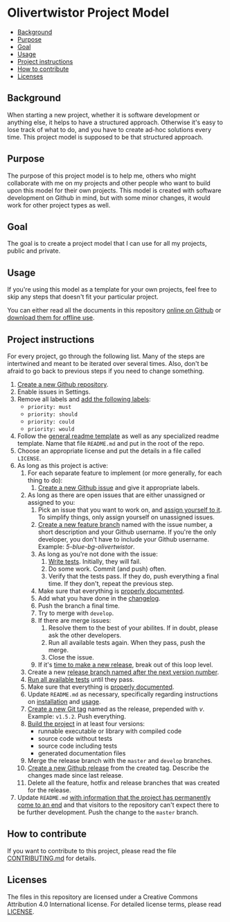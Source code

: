 # Olivertwistor Project Model

* [Background](#background)
* [Purpose](#purpose)
* [Goal](#goal)
* [Usage](#usage)
* [Project instructions][1]
* [How to contribute](#how-to-contribute)
* [Licenses](#licenses)

## Background
When starting a new project, whether it is software development or anything 
else, it helps to have a structured approach. Otherwise it's easy to lose track 
of what to do, and you have to create ad-hoc solutions every time. This project 
model is supposed to be that structured approach.

## Purpose
The purpose of this project model is to help me, others who might collaborate 
with me on my projects and other people who want to build upon this model for 
their own projects. This model is created with software development on Github 
in mind, but with some minor changes, it would work for other project types as 
well.

## Goal
The goal is to create a project model that I can use for all my projects, 
public and private.

## Usage
If you're using this model as a template for your own projects, feel free to 
skip any steps that doesn't fit your particular project.

You can either read all the documents in this repository [online on Github][2] 
or [download them for offline use][3].

## Project instructions
For every project, go through the following list. Many of the steps are 
intertwined and meant to be iterated over several times. Also, don't be afraid 
to go back to previous steps if you need to change something.

1. [Create a new Github repository][4].
1. Enable issues in Settings.
1. Remove all labels and [add the following labels][6]:
    * `priority: must`
    * `priority: should`
    * `priority: could`
    * `priority: would`
1. Follow the [general readme template][7] as well as any specialized readme 
template. Name that file `README.md` and put in the root of the repo.
1. Choose an appropriate license and put the details in a file called 
`LICENSE`.
1. As long as this project is active:
    1. For each separate feature to implement (or more generally, for each 
    thing to do):
        1. [Create a new Github issue][8] and give it appropriate labels.
    1. As long as there are open issues that are either unassigned or assigned 
    to you:
        1. Pick an issue that you want to work on, and [assign yourself to 
        it][9]. To simplify things, only assign yourself on unassigned issues.
        1. [Create a new feature branch][10] named with the issue number, a 
        short description and your Github username. If you're the only 
        developer, you don't have to include your Github username. Example: 
        *5-blue-bg-olivertwistor*.
        1. As long as you're not done with the issue:
            1. [Write tests][11]. Initially, they will fail.
            1. Do some work. Commit (and push) often.
            1. Verify that the tests pass. If they do, push everything a final 
            time. If they don't, repeat the previous step.
        1. Make sure that everything is [properly documented][12].
        1. Add what you have done in the [changelog][13].
        1. Push the branch a final time.
        1. Try to merge with `develop`.
        1. If there are merge issues:
            1. Resolve them to the best of your abilites. If in doubt, please 
            ask the other developers.
            1. Run all available tests again. When they pass, push the merge.
            1. Close the issue.
        1. If it's [time to make a new release][15], break out of this loop 
        level.
    1. Create a new [release branch named after the next version number][16].
    1. [Run all available tests][11] until they pass.
    1. Make sure that everything is [properly documented][12].
    1. Update `README.md` as necessary, specifically regarding instructions on 
    [installation][17] and [usage][18].
    1. [Create a new Git tag][19] named as the release, prepended with *v*. 
    Example: `v1.5.2`. Push everything.
    1. [Build the project][20] in at least four versions:
        * runnable executable or library with compiled code
        * source code without tests
        * source code including tests
        * generated documentation files
    1. Merge the release branch with the `master` and `develop` branches.
    1. [Create a new Github release][21] from the created tag. Describe the 
    changes made since last release.
    1. Delete all the feature, hotfix and release branches that was created for 
    the release.
1. Update `README.md` [with information that the project has permanently come 
to an end][22] and that visitors to the repository can't expect there to be 
further development. Push the change to the `master` branch.

## How to contribute
If you want to contribute to this project, please read the file 
[CONTRIBUTING.md][5] for details.

## Licenses
The files in this repository are licensed under a Creative Commons Attribution 
4.0 International license. For detailed license terms, please read 
[LICENSE][23].


[1]: #project-instructions
[2]: https://github.com/olivertwistor/olivertwistor-project-model
[3]: https://github.com/olivertwistor/olivertwistor-project-model/releases
[4]: lifecycle/repo-setup.md#create-a-github-repository
[5]: CONTRIBUTING.md
[6]: lifecycle/repo-setup.md#setup-basic-labels
[7]: templates/template-readme.md
[8]: lifecycle/milestone-plan.md#create-issue
[9]: lifecycle/milestone-execution.md#assign-issues
[10]: lifecycle/milestone-execution.md#branches
[11]: lifecycle/milestone-execution.md#testing
[12]: lifecycle/milestone-execution.md#documentation
[13]: lifecycle/milestone-execution.md#changelog
[15]: lifecycle/milestone-release.md#release-schedule
[16]: lifecycle/milestone-release.md#release-branch-naming
[17]: lifecycle/milestone-release.md#installation-instructions
[18]: lifecycle/milestone-release.md#usage-instructions
[19]: https://git-scm.com/book/en/v2/Git-Basics-Tagging
[20]: lifecycle/milestone-release.md#build-project
[21]: lifecycle/milestone-release.md#create-github-release
[22]: lifecycle/project-end.md
[23]: LICENSE
